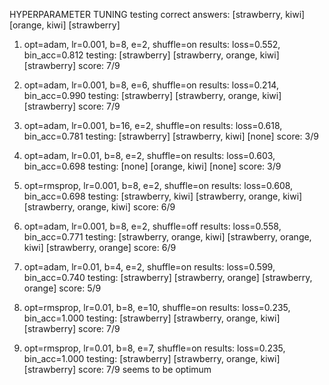 HYPERPARAMETER TUNING
testing correct answers: [strawberry, kiwi] [orange, kiwi] [strawberry]

1.    opt=adam, lr=0.001, b=8, e=2, shuffle=on
      results: loss=0.552, bin_acc=0.812
      testing: [strawberry] [strawberry, orange, kiwi] [strawberry]
      score: 7/9

2.    opt=adam, lr=0.001, b=8, e=6, shuffle=on
      results: loss=0.214, bin_acc=0.990
      testing: [strawberry] [strawberry, orange, kiwi] [strawberry]
      score: 7/9

3.    opt=adam, lr=0.001, b=16, e=2, shuffle=on
      results: loss=0.618, bin_acc=0.781
      testing: [strawberry] [strawberry, kiwi] [none]
      score: 3/9

4.    opt=adam, lr=0.01, b=8, e=2, shuffle=on
      results: loss=0.603, bin_acc=0.698
      testing: [none] [orange, kiwi] [none]
      score: 3/9

5.    opt=rmsprop, lr=0.001, b=8, e=2, shuffle=on
      results: loss=0.608, bin_acc=0.698
      testing: [strawberry, kiwi] [strawberry, orange, kiwi] [strawberry, orange, kiwi]
      score: 6/9

6.    opt=adam, lr=0.001, b=8, e=2, shuffle=off
      results: loss=0.558, bin_acc=0.771
      testing: [strawberry, orange, kiwi] [strawberry, orange, kiwi] [strawberry, orange]
      score: 6/9

7.    opt=adam, lr=0.01, b=4, e=2, shuffle=on
      results: loss=0.599, bin_acc=0.740
      testing: [strawberry] [strawberry, orange] [strawberry, orange]
      score: 5/9

8.    opt=rmsprop, lr=0.01, b=8, e=10, shuffle=on
      results: loss=0.235, bin_acc=1.000
      testing: [strawberry] [strawberry, orange, kiwi] [strawberry]
      score: 7/9

9.    opt=rmsprop, lr=0.01, b=8, e=7, shuffle=on
      results: loss=0.235, bin_acc=1.000
      testing: [strawberry] [strawberry, orange, kiwi] [strawberry]
      score: 7/9
      seems to be optimum